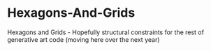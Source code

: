 # Hexagons-And-Grids
Hexagons and Grids  - Hopefully structural constraints for the rest of generative art code (moving here over the next year)
